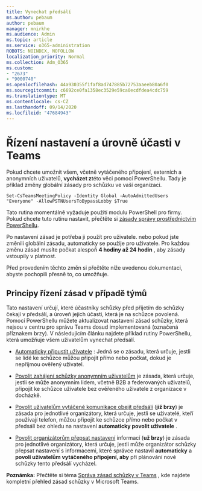 ```yaml
---
title: Vynechat předsálí
ms.author: pebaum
author: pebaum
manager: mnirkhe
ms.audience: Admin
ms.topic: article
ms.service: o365-administration
ROBOTS: NOINDEX, NOFOLLOW
localization_priority: Normal
ms.collection: Adm_O365
ms.custom:
- "2673"
- "9000740"
ms.openlocfilehash: 44a930355f1faf8ad747885b72753aaeeb80a6f0
ms.sourcegitcommit: c6692ce0fa1358ec3529e59ca0ecdfdea4cdc759
ms.translationtype: MT
ms.contentlocale: cs-CZ
ms.lasthandoff: 09/14/2020
ms.locfileid: "47684943"
---
```

# <a name="control-lobby-settings-and-level-of-participation-in-teams"></a>Řízení nastavení a úrovně účasti v Teams

Pokud chcete umožnit všem, včetně vytáčeného připojení, externích a anonymních uživatelů, **vycházet z**této věci pomocí PowerShellu. Tady je příklad změny globální zásady pro schůzku ve vaší organizaci.

`Set-CsTeamsMeetingPolicy -Identity Global -AutoAdmittedUsers "Everyone" -AllowPSTNUsersToBypassLobby $True`

Tato rutina momentálně vyžaduje použití modulu PowerShell pro firmy. Pokud chcete tuto rutinu nastavit, přečtěte si [zásady správy prostřednictvím PowerShellu](https://docs.microsoft.com/microsoftteams/teams-powershell-overview#managing-policies-via-powershell).

Po nastavení zásad je potřeba ji použít pro uživatele. nebo pokud jste změnili globální zásadu, automaticky se použije pro uživatele. Pro každou změnu zásad musíte počkat alespoň **4 hodiny až 24 hodin** , aby zásady vstoupily v platnost. 

Před provedením těchto změn si přečtěte níže uvedenou dokumentaci, abyste pochopili přesně to, co umožňuje.


## <a name="understanding-teams-meeting-lobby-policy-controls"></a>Principy řízení zásad v případě týmů

Tato nastavení určují, které účastníky schůzky před přijetím do schůzky čekají v předsálí, a úroveň jejich účasti, která je na schůzce povolená. Pomocí PowerShellu můžete aktualizovat nastavení zásad schůzky, která nejsou v centru pro správu Teams dosud implementovaná (označená příznakem brzy). V následujícím článku najdete příklad rutiny PowerShellu, která umožňuje všem uživatelům vynechat předsálí.

- [Automaticky připustit uživatele](https://docs.microsoft.com/microsoftteams/meeting-policies-in-teams#automatically-admit-people) : Jedná se o zásadu, která určuje, jestli se lidé ke schůzce můžou připojit přímo nebo počkat, dokud je nepřijmou ověřený uživatel.

- [Povolit zahájení schůzky anonymním uživatelům](https://docs.microsoft.com/microsoftteams/meeting-policies-in-teams#allow-anonymous-people-to-start-a-meeting) je zásada, která určuje, jestli se může anonymním lidem, včetně B2B a federovaných uživatelů, připojit ke schůzce uživatele bez ověřeného uživatele z organizace v docházkě.

- [Povolit uživatelům vytáčené komunikace obejít předsálí](https://docs.microsoft.com/microsoftteams/meeting-policies-in-teams#allow-dial-in-users-to-bypass-the-lobby-coming-soon) (**již brzy**) je zásada pro jednotlivé organizátory, která určuje, jestli se uživatelé, kteří používají telefon, můžou připojit ke schůzce přímo nebo počkat v předsálí bez ohledu na nastavení **automaticky povolit uživatele** .

- [Povolit organizátorům přepsat nastavení](https://docs.microsoft.com/microsoftteams/meeting-policies-in-teams#allow-organizers-to-override-lobby-settings-coming-soon) informací (**už brzy**) je zásada pro jednotlivé organizátory, která určuje, jestli může organizátor schůzky přepsat nastavení s informacemi, které správce nastavil **automaticky** a **povolí uživatelům vytáčeného připojení, aby** při plánování nové schůzky tento předsálí vycházel.

**Poznámka:** Přečtěte si téma [Správa zásad schůzky v Teams](https://docs.microsoft.com/microsoftteams/meeting-policies-in-teams) , kde najdete kompletní přehled zásad schůzky v Microsoft Teams.
